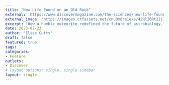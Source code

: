 ```yaml
---
title: "New Life Found on an Old Rock"
external: 'https://www.discovermagazine.com/the-sciences/new-life-found-on-an-old-rock'
external_image: 'https://images.ctfassets.net/cnu0m8re1exe/42RlI6Rt2Jj7Pvx6ihU2fu/cbba82e18b550096144414a910d5d2d6/DSC-OT0323_1.jpg?fm=jpg&fl=progressive&w=660&h=433&fit=fill'
excerpt: "How a humble meteorite redefined the future of astrobiology."
date: 2023-02-23
author: "Elise Cutts"
draft: false
featured: true
tags:
categories:
- Feature
outlets:
- Discover
# layout options: single, single-sidebar
layout: single
---
```


